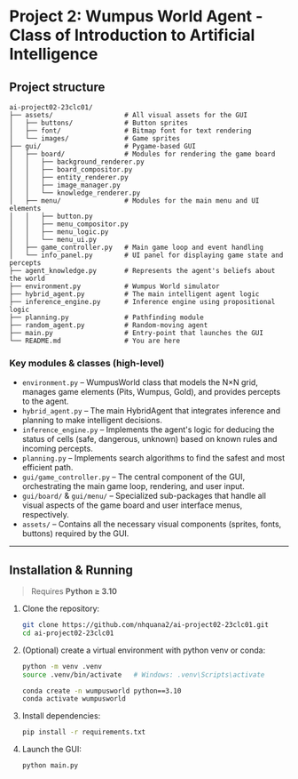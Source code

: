 # Project 2: Wumpus World Agent - Class of Introduction to Artificial Intelligence
## Project structure

```
ai-project02-23clc01/
├── assets/                  # All visual assets for the GUI
│   ├── buttons/             # Button sprites
│   ├── font/                # Bitmap font for text rendering
│   └── images/              # Game sprites
├── gui/                     # Pygame-based GUI
│   ├── board/               # Modules for rendering the game board
│   │   ├── background_renderer.py
│   │   ├── board_compositor.py
│   │   ├── entity_renderer.py
│   │   ├── image_manager.py
│   │   └── knowledge_renderer.py
│   ├── menu/                # Modules for the main menu and UI elements
│   │   ├── button.py
│   │   ├── menu_compositor.py
│   │   ├── menu_logic.py
│   │   └── menu_ui.py
│   ├── game_controller.py   # Main game loop and event handling
│   └── info_panel.py        # UI panel for displaying game state and percepts
├── agent_knowledge.py       # Represents the agent's beliefs about the world
├── environment.py           # Wumpus World simulator
├── hybrid_agent.py          # The main intelligent agent logic
├── inference_engine.py      # Inference engine using propositional logic
├── planning.py              # Pathfinding module
├── random_agent.py          # Random-moving agent
├── main.py                  # Entry-point that launches the GUI
└── README.md                # You are here
```
### Key modules & classes (high-level)

* `environment.py` – WumpusWorld class that models the N×N grid, manages game elements (Pits, Wumpus, Gold), and provides percepts to the agent.
* `hybrid_agent.py` – The main HybridAgent that integrates inference and planning to make intelligent decisions.
* `inference_engine.py` – Implements the agent's logic for deducing the status of cells (safe, dangerous, unknown) based on known rules and incoming percepts.
* `planning.py` – Implements search algorithms to find the safest and most efficient path.
* `gui/game_controller.py` – The central component of the GUI, orchestrating the main game loop, rendering, and user input.
* `gui/board/` & `gui/menu/` – Specialized sub-packages that handle all visual aspects of the game board and user interface menus, respectively.
* `assets/` – Contains all the necessary visual components (sprites, fonts, buttons) required by the GUI.

---

## Installation & Running

> Requires **Python ≥ 3.10**

1. Clone the repository:
   ```bash
   git clone https://github.com/nhquana2/ai-project02-23clc01.git
   cd ai-project02-23clc01
   ```
2. (Optional) create a virtual environment with python venv or conda:
   ```bash
   python -m venv .venv
   source .venv/bin/activate   # Windows: .venv\Scripts\activate
   ```

   ```bash
   conda create -n wumpusworld python==3.10
   conda activate wumpusworld
   ```

3. Install dependencies:
   ```bash
   pip install -r requirements.txt
   ```
4. Launch the GUI:
   ```bash
   python main.py
   ```
